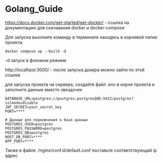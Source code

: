 # Golang_Guide

https://docs.docker.com/get-started/get-docker/ - ссылка на документацию для скачавания docker и docker-compose

Для запуска выолните команду в терминале находясь в корневой папке проекта: 

```
docker compose up --build -d
```

-d запуск в фоновом режиме

http://localhpst:3000/ - после запуска докера можно зайти по этой ссылке

для запуска проекта на сервере, создайте файл .env в корне проекта и заполните данные вместо звездочек

```
DATABASE_URL=postgres://postgres:postgres@db:5432/postgres?sslmode=disable
JWT_SECRET=your_secret_key
PORT=****

# Данные для подключения к базе данных
POSTGRES_USER=postgres
POSTGRES_PASSWORD=postgres
POSTGRES_DB=postgres
HOST_DB_PORT=****
APP_PORT=****
```

Также в файле ./nginx/conf.d/default.conf поставьте соответствующий ip адрес